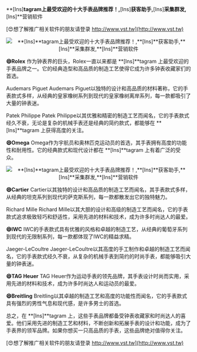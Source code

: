 **[Ins]**tagram上最受欢迎的十大手表品牌推荐！,**[Ins]**获客助手,**[Ins]**采集群发,**[Ins]**营销软件

[😍想了解推广相关软件的朋友请登录 http://www.vst.tw](http://www.vst.tw)

 <center><img src="https://vst.tw/MP4/tuiguang/png/6.png" alt="**[Ins]**tagram上最受欢迎的十大手表品牌推荐！,**[Ins]**获客助手,**[Ins]**采集群发,**[Ins]**营销软件"></center>

**😄Rolex**
作为钟表界的巨头，Rolex一直以来都是 **[Ins]**tagram 上最受欢迎的手表品牌之一。它的经典造型和高品质的制造工艺使得它成为许多钟表收藏家们的首选。

Audemars Piguet
Audemars Piguet以独特的设计和高品质的材料著称，它的手表款式多样，从经典的皇家橡树系列到现代的皇家橡树离岸系列，每一款都吸引了大量的钟表迷。

Patek Philippe
Patek Philippe以其优雅和精密的制造工艺而闻名，它的手表款式经久不衰，无论是复杂的机械手表还是经典的简约款式，都能够在 **[Ins]**tagram 上获得高度的关注。

**😄Omega**
Omega作为宇航员和奥林匹克运动员的首选，其手表拥有高度的功能性和耐用性。它的经典款式和现代设计都在 **[Ins]**tagram 上有着广泛的受众。

 <center><img src="https://vst.tw/MP4/tuiguang/png/0.png" alt="**[Ins]**tagram上最受欢迎的十大手表品牌推荐！,**[Ins]**获客助手,**[Ins]**采集群发,**[Ins]**营销软件"></center>

**😄Cartier**
Cartier以其独特的设计和高品质的制造工艺而闻名，其手表款式多样，从经典的坦克系列到现代的萨克斯系列，每一款都散发出它的独特魅力。

Richard Mille
Richard Mille以其大胆的设计和高级的制造工艺而闻名，它的手表款式追求极致轻巧和舒适性，采用先进的材料和技术，成为许多时尚达人的最爱。

**😄IWC**
IWC的手表款式具有优雅的风格和卓越的制造工艺，从经典的葡萄牙系列到现代的无限制系列，每一款都体现了IWC的精益求精。

Jaeger-LeCoultre
Jaeger-LeCoultre以其高度的手工制作和卓越的制造工艺而闻名，它的手表款式经久不衰，从复杂的机械手表到简约的时尚手表，都能够吸引大量的钟表迷。

**😄TAG Heuer**
TAG Heuer作为运动手表的领先品牌，其手表设计时尚而实用，采用先进的材料和技术，成为许多时尚达人和运动员的最爱。

**😄Breitling**
Breitling以其卓越的制造工艺和高度的功能性而闻名，它的手表款式具有强烈的男性气息和现代感，是许多男士的首选。

总之，在 **[Ins]**tagram 上，这些手表品牌都备受钟表收藏家和时尚达人的喜爱。他们采用先进的制造工艺和材料，不断创新和拓展手表的设计和功能，成为了手表界的领军品牌。如果你想买一只高品质的手表，这些品牌绝对值得你关注。

[😍想了解推广相关软件的朋友请登录 http://www.vst.tw](http://www.vst.tw)



